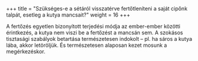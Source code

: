 +++
title = "Szükséges-e a sétáról visszatérve fertőtleníteni a saját cipőnk talpát, esetleg a kutya mancsait?"
weight = 16
+++

A fertőzés egyetlen bizonyított terjedési módja az ember-ember közötti érintkezés, a kutya nem viszi be a fertőzést a mancsán sem. A szokásos tisztasági szabályok betartása természetesen indokolt – pl. ha sáros a kutya lába, akkor letöröljük. És természetesen alaposan kezet mosunk a megérkezéskor.
